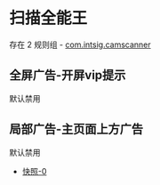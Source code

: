 # 扫描全能王

存在 2 规则组 - [com.intsig.camscanner](/src/apps/com.intsig.camscanner.ts)

## 全屏广告-开屏vip提示

默认禁用

## 局部广告-主页面上方广告

默认禁用

- [快照-0](https://i.gkd.li/i/12668813)
